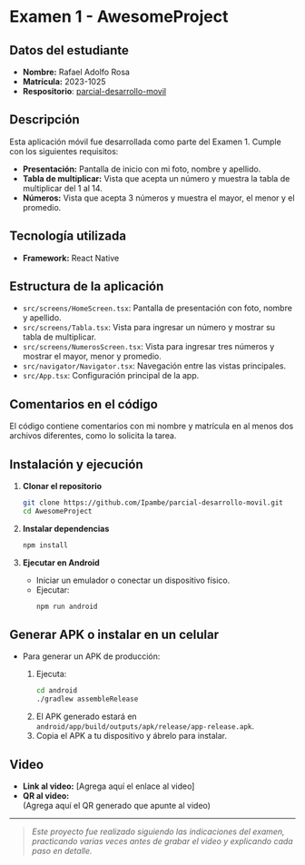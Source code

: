 # Examen 1 - AwesomeProject

## Datos del estudiante

- **Nombre:** Rafael Adolfo Rosa
- **Matrícula:** 2023-1025
- **Respositorio**: [parcial-desarrollo-movil](https://github.com/Ipambe/parcial-desarrollo-movil)

## Descripción

Esta aplicación móvil fue desarrollada como parte del Examen 1. Cumple con los siguientes requisitos:

- **Presentación:** Pantalla de inicio con mi foto, nombre y apellido.
- **Tabla de multiplicar:** Vista que acepta un número y muestra la tabla de multiplicar del 1 al 14.
- **Números:** Vista que acepta 3 números y muestra el mayor, el menor y el promedio.

## Tecnología utilizada

- **Framework:** React Native

## Estructura de la aplicación

- `src/screens/HomeScreen.tsx`: Pantalla de presentación con foto, nombre y apellido.
- `src/screens/Tabla.tsx`: Vista para ingresar un número y mostrar su tabla de multiplicar.
- `src/screens/NumerosScreen.tsx`: Vista para ingresar tres números y mostrar el mayor, menor y promedio.
- `src/navigator/Navigator.tsx`: Navegación entre las vistas principales.
- `src/App.tsx`: Configuración principal de la app.

## Comentarios en el código

El código contiene comentarios con mi nombre y matrícula en al menos dos archivos diferentes, como lo solicita la tarea.

## Instalación y ejecución

1. **Clonar el repositorio**

   ```sh
   git clone https://github.com/Ipambe/parcial-desarrollo-movil.git
   cd AwesomeProject
   ```

2. **Instalar dependencias**

   ```sh
   npm install
   ```

3. **Ejecutar en Android**

   - Iniciar un emulador o conectar un dispositivo físico.
   - Ejecutar:
     ```sh
     npm run android
     ```

## Generar APK o instalar en un celular

- Para generar un APK de producción:

  1. Ejecuta:
     ```sh
     cd android
     ./gradlew assembleRelease
     ```
  2. El APK generado estará en `android/app/build/outputs/apk/release/app-release.apk`.
  3. Copia el APK a tu dispositivo y ábrelo para instalar.

## Video

- **Link al video:** [Agrega aquí el enlace al video]
- **QR al video:**  
  (Agrega aquí el QR generado que apunte al video)

---

> _Este proyecto fue realizado siguiendo las indicaciones del examen, practicando varias veces antes de grabar el video y explicando cada paso en detalle._
